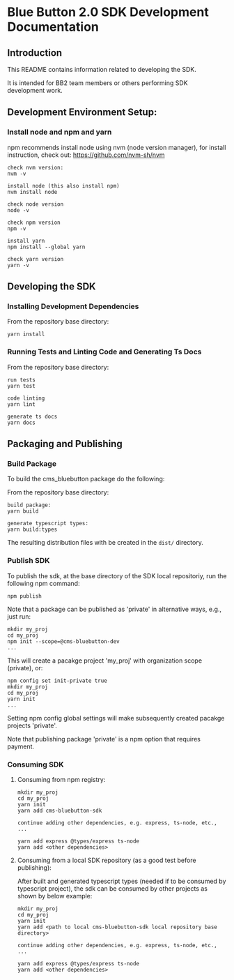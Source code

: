 # Blue Button 2.0 SDK Development Documentation

## Introduction

This README contains information related to developing the SDK.

It is intended for BB2 team members or others performing SDK development work.

## Development Environment Setup:

### Install node and npm and yarn

npm recommends install node using nvm (node version manager), for install instruction, check out: https://github.com/nvm-sh/nvm


```
check nvm version:
nvm -v

install node (this also install npm)
nvm install node

check node version
node -v

check npm version
npm -v

install yarn
npm install --global yarn

check yarn version
yarn -v
```

## Developing the SDK

### Installing Development Dependencies

From the repository base directory:

```
yarn install
```

### Running Tests and Linting Code and Generating Ts Docs

From the repository base directory:

```
run tests
yarn test

code linting
yarn lint

generate ts docs
yarn docs
```

## Packaging and Publishing

### Build Package

To build the cms_bluebutton package do the following:

From the repository base directory:

```
build package:
yarn build

generate typescript types:
yarn build:types
```

The resulting distribution files with be created in the `dist/` directory.

### Publish SDK

To publish the sdk, at the base directory of the SDK local repositoriy, run the following npm command:

```
npm publish
```

Note that a package can be published as 'private' in alternative ways, e.g., just run:

```
mkdir my_proj
cd my_proj
npm init --scope=@cms-bluebutton-dev
...
```

This will create a pacakge project 'my_proj' with organization scope (private), or:

```
npm config set init-private true
mkdir my_proj
cd my_proj
yarn init
...
```
Setting npm config global settings will make subsequently created pacakge projects 'private'.

Note that publishing package 'private' is a npm option that requires payment.

### Consuming SDK

1. Consuming from npm registry:

    ```
    mkdir my_proj
    cd my_proj
    yarn init
    yarn add cms-bluebutton-sdk

    continue adding other dependencies, e.g. express, ts-node, etc., ...

    yarn add express @types/express ts-node
    yarn add <other dependencies>
    ```

2. Consuming from a local SDK repository (as a good test before publishing):

    After built and generated typescript types (needed if to be consumed by typescript project), the sdk can be consumed by other projects as shown by below example:

    ```
    mkdir my_proj
    cd my_proj
    yarn init
    yarn add <path to local cms-bluebutton-sdk local repository base directory>

    continue adding other dependencies, e.g. express, ts-node, etc., ...

    yarn add express @types/express ts-node
    yarn add <other dependencies>
    ```

